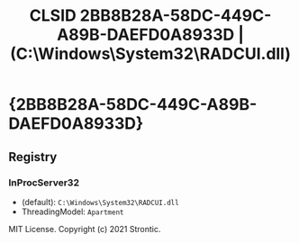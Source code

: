 ﻿---
title: "CLSID 2BB8B28A-58DC-449C-A89B-DAEFD0A8933D | (C:\\Windows\\System32\\RADCUI.dll)"
excerpt: What is COM-Object CLSID 2BB8B28A-58DC-449C-A89B-DAEFD0A8933D?
---

# {2BB8B28A-58DC-449C-A89B-DAEFD0A8933D}


## Registry


### InProcServer32

* (default): `C:\Windows\System32\RADCUI.dll`
* ThreadingModel: `Apartment`

MIT License. Copyright (c) 2021 Strontic.


